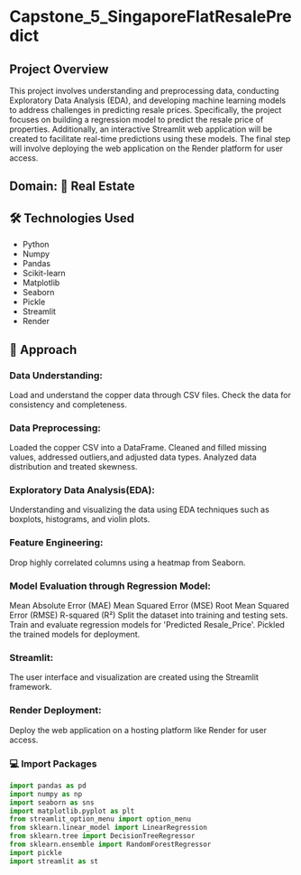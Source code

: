 # Capstone_5_SingaporeFlatResalePredict

## Project Overview
This project involves understanding and preprocessing data, conducting Exploratory Data Analysis (EDA), and developing machine learning models to address challenges in predicting resale prices. Specifically, the project focuses on building a regression model to predict the resale price of properties. Additionally, an interactive Streamlit web application will be created to facilitate real-time predictions using these models. The final step will involve deploying the web application on the Render platform for user access.

## Domain: :hotel: Real Estate 

## 🛠 Technologies Used
* Python
* Numpy
* Pandas
* Scikit-learn
* Matplotlib
* Seaborn
* Pickle
* Streamlit
* Render

## 📘 Approach

### Data Understanding:
Load and understand the copper data through CSV files.
Check the data for consistency and completeness.
### Data Preprocessing:
Loaded the copper CSV into a DataFrame.
Cleaned and filled missing values, addressed outliers,and adjusted data types.
Analyzed data distribution and treated skewness.
### Exploratory Data Analysis(EDA):
Understanding and visualizing the data using EDA techniques such as boxplots, histograms, and violin plots.
### Feature Engineering:
Drop highly correlated columns using a heatmap from Seaborn.
### Model Evaluation through Regression Model:
Mean Absolute Error (MAE)
Mean Squared Error (MSE)
Root Mean Squared Error (RMSE)
R-squared (R²)
Split the dataset into training and testing sets.
Train and evaluate regression models for 'Predicted Resale_Price'.
Pickled the trained models for deployment.
### Streamlit:
The user interface and visualization are created using the Streamlit framework.
### Render Deployment:
Deploy the web application on a hosting platform like Render for user access.


### 💻 Import Packages
```python
import pandas as pd
import numpy as np
import seaborn as sns
import matplotlib.pyplot as plt
from streamlit_option_menu import option_menu
from sklearn.linear_model import LinearRegression
from sklearn.tree import DecisionTreeRegressor
from sklearn.ensemble import RandomForestRegressor
import pickle
import streamlit as st
